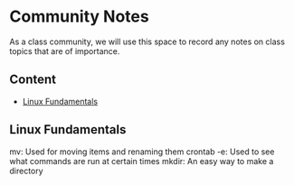 # Community Notes

As a class community, we will use this space to record any notes on class topics that are of importance.

## Content

* [Linux Fundamentals](#linux-fundamentals)


## Linux Fundamentals
mv: Used for moving items and renaming them
crontab -e: Used to see what commands are run at certain times
mkdir: An easy way to make a directory
